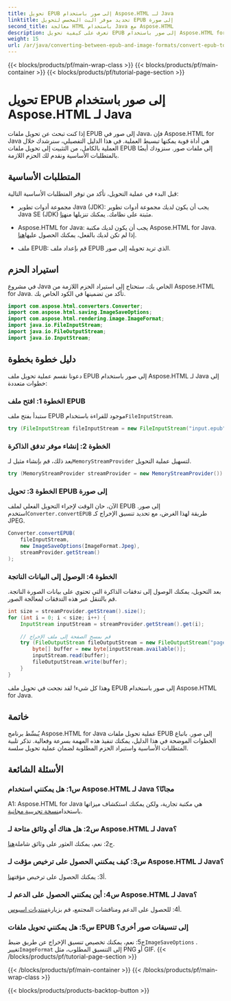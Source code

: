 ```yaml
---
title: تحويل EPUB إلى صور باستخدام Aspose.HTML لـ Java
linktitle: تحديد موفر البث المخصص لتحويل EPUB إلى صورة
second_title: معالجة HTML باستخدام Java مع Aspose.HTML
description: تعرف على كيفية تحويل EPUB إلى صور باستخدام Aspose.HTML for Java. دليل خطوة بخطوة للتحويل السلس.
weight: 15
url: /ar/java/converting-between-epub-and-image-formats/convert-epub-to-image-specify-custom-stream-provider/
---
```


{{< blocks/products/pf/main-wrap-class >}}
{{< blocks/products/pf/main-container >}}
{{< blocks/products/pf/tutorial-page-section >}}

# تحويل EPUB إلى صور باستخدام Aspose.HTML لـ Java

إذا كنت تبحث عن تحويل ملفات EPUB إلى صور في Java، فإن Aspose.HTML for Java هي أداة قوية يمكنها تبسيط العملية. في هذا الدليل التفصيلي، سنرشدك خلال العملية بالكامل، من التثبيت إلى تحويل ملفات EPUB إلى ملفات صور. سنزودك أيضًا بالمتطلبات الأساسية ونقدم لك الحزم اللازمة.

## المتطلبات الأساسية

قبل البدء في عملية التحويل، تأكد من توفر المتطلبات الأساسية التالية:

- مجموعة أدوات تطوير Java (JDK): يجب أن يكون لديك مجموعة أدوات تطوير Java SE (JDK) مثبتة على نظامك. يمكنك تنزيلها من[هنا](https://www.oracle.com/java/technologies/javase-downloads.html).

-  Aspose.HTML for Java: يجب أن يكون لديك مكتبة Aspose.HTML for Java. إذا لم تكن لديك بالفعل، يمكنك الحصول عليها[هنا](https://releases.aspose.com/html/java/).

- ملف EPUB: قم بإعداد ملف EPUB الذي تريد تحويله إلى صور.

## استيراد الحزم

في مشروع Java الخاص بك، ستحتاج إلى استيراد الحزم اللازمة من Aspose.HTML for Java. تأكد من تضمينها في الكود الخاص بك.

```java
import com.aspose.html.converters.Converter;
import com.aspose.html.saving.ImageSaveOptions;
import com.aspose.html.rendering.image.ImageFormat;
import java.io.FileInputStream;
import java.io.FileOutputStream;
import java.io.InputStream;
```

## دليل خطوة بخطوة

دعونا نقسم عملية تحويل ملف EPUB إلى صور باستخدام Aspose.HTML لـ Java إلى خطوات متعددة:

### الخطوة 1: افتح ملف EPUB

 ستبدأ بفتح ملف EPUB موجود للقراءة باستخدام`FileInputStream`.

```java
try (FileInputStream fileInputStream = new FileInputStream("input.epub")) {
```

### الخطوة 2: إنشاء موفر تدفق الذاكرة

 بعد ذلك، قم بإنشاء مثيل لـ`MemoryStreamProvider` لتسهيل عملية التحويل.

```java
try (MemoryStreamProvider streamProvider = new MemoryStreamProvider()) {
```

### الخطوة 3: تحويل EPUB إلى صورة

 الآن، حان الوقت لإجراء التحويل الفعلي لملف EPUB إلى صور. استخدم`Converter.convertEPUB` طريقة لهذا الغرض، مع تحديد تنسيق الإخراج كـ JPEG.

```java
Converter.convertEPUB(
    fileInputStream,
    new ImageSaveOptions(ImageFormat.Jpeg),
    streamProvider.getStream()
);
```

### الخطوة 4: الوصول إلى البيانات الناتجة

بعد التحويل، يمكنك الوصول إلى تدفقات الذاكرة التي تحتوي على بيانات الصورة الناتجة. قم بالتنقل عبر هذه التدفقات لمعالجة الصور.

```java
int size = streamProvider.getStream().size();
for (int i = 0; i < size; i++) {
    InputStream inputStream = streamProvider.getStream().get(i);

    // قم بمسح الصفحة إلى ملف الإخراج
    try (FileOutputStream fileOutputStream = new FileOutputStream("page_" + (i + 1) + ".jpg")) {
        byte[] buffer = new byte[inputStream.available()];
        inputStream.read(buffer);
        fileOutputStream.write(buffer);
    }
}
```

وهذا كل شيء! لقد نجحت في تحويل ملف EPUB إلى صور باستخدام Aspose.HTML for Java.

## خاتمة

يُبسِّط برنامج Aspose.HTML for Java عملية تحويل ملفات EPUB إلى صور. باتباع الخطوات الموضحة في هذا الدليل، يمكنك تنفيذ هذه المهمة بسرعة وفعالية. تذكر تلبية المتطلبات الأساسية واستيراد الحزم المطلوبة لضمان عملية تحويل سلسة.

## الأسئلة الشائعة

### س1: هل يمكنني استخدام Aspose.HTML لـ Java مجانًا؟

 A1: Aspose.HTML for Java هي مكتبة تجارية، ولكن يمكنك استكشاف ميزاتها باستخدام[نسخة تجريبية مجانية](https://releases.aspose.com/html/java).

### س2: هل هناك أي وثائق متاحة لـ Aspose.HTML لـ Java؟

 ج2: نعم، يمكنك العثور على وثائق شاملة[هنا](https://reference.aspose.com/html/java/).

### س3: كيف يمكنني الحصول على ترخيص مؤقت لـ Aspose.HTML لـ Java؟

 أ3: يمكنك الحصول على ترخيص مؤقت[هنا](https://purchase.aspose.com/temporary-license/).

### س4: أين يمكنني الحصول على الدعم لـ Aspose.HTML لـ Java؟

 أ4: للحصول على الدعم ومناقشات المجتمع، قم بزيارة[منتديات اسبوس](https://forum.aspose.com/).

### س5: هل يمكنني تحويل ملفات EPUB إلى تنسيقات صور أخرى؟

 ج5: نعم، يمكنك تخصيص تنسيق الإخراج عن طريق ضبط`ImageSaveOptions` . تغيير`ImageFormat` إلى التنسيق المطلوب، مثل PNG أو GIF.
{{< /blocks/products/pf/tutorial-page-section >}}

{{< /blocks/products/pf/main-container >}}
{{< /blocks/products/pf/main-wrap-class >}}

{{< blocks/products/products-backtop-button >}}
